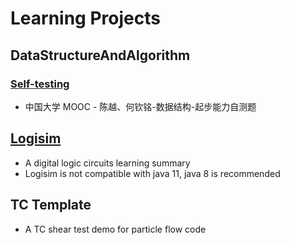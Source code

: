 # Learning Projects

## DataStructureAndAlgorithm

### [Self-testing](https://pintia.cn/problem-sets/17/problems/type/7)

- 中国大学 MOOC - 陈越、何钦铭-数据结构-起步能力自测题

## [Logisim](http://www.cburch.com/logisim/download.html)

- A digital logic circuits learning summary
- Logisim is not compatible with java 11, java 8 is recommended

## TC Template

- A TC shear test demo for particle flow code

